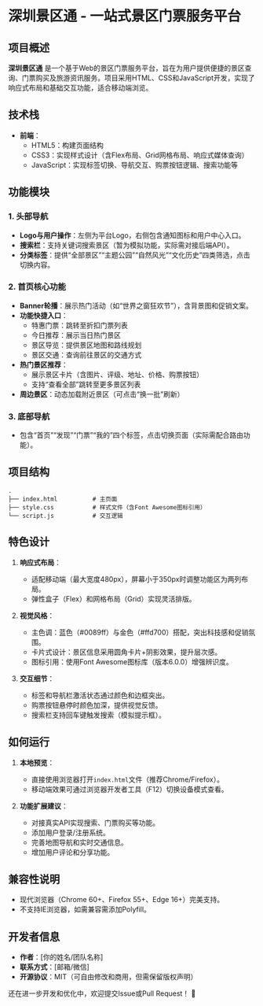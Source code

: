 
# 深圳景区通 - 一站式景区门票服务平台

## 项目概述
**深圳景区通** 是一个基于Web的景区门票服务平台，旨在为用户提供便捷的景区查询、门票购买及旅游资讯服务。项目采用HTML、CSS和JavaScript开发，实现了响应式布局和基础交互功能，适合移动端浏览。


## 技术栈
- **前端**：
  - HTML5：构建页面结构
  - CSS3：实现样式设计（含Flex布局、Grid网格布局、响应式媒体查询）
  - JavaScript：实现标签切换、导航交互、购票按钮逻辑、搜索功能等


## 功能模块
### 1. 头部导航
- **Logo与用户操作**：左侧为平台Logo，右侧包含通知图标和用户中心入口。
- **搜索栏**：支持关键词搜索景区（暂为模拟功能，实际需对接后端API）。
- **分类标签**：提供“全部景区”“主题公园”“自然风光”“文化历史”四类筛选，点击切换内容。

### 2. 首页核心功能
- **Banner轮播**：展示热门活动（如“世界之窗狂欢节”），含背景图和促销文案。
- **功能快捷入口**：
  - 特惠门票：跳转至折扣门票列表
  - 今日推荐：展示当日热门景区
  - 景区导览：提供景区地图和路线规划
  - 景区交通：查询前往景区的交通方式
- **热门景区推荐**：
  - 展示景区卡片（含图片、评级、地址、价格、购票按钮）
  - 支持“查看全部”跳转至更多景区列表
- **周边景区**：动态加载附近景区（可点击“换一批”刷新）

### 3. 底部导航
- 包含“首页”“发现”“门票”“我的”四个标签，点击切换页面（实际需配合路由功能）。


## 项目结构
```
.
├── index.html          # 主页面
├── style.css           # 样式文件（含Font Awesome图标引用）
└── script.js           # 交互逻辑
```


## 特色设计
1. **响应式布局**：
   - 适配移动端（最大宽度480px），屏幕小于350px时调整功能区为两列布局。
   - 弹性盒子（Flex）和网格布局（Grid）实现灵活排版。

2. **视觉风格**：
   - 主色调：蓝色（#0089ff）与金色（#ffd700）搭配，突出科技感和促销氛围。
   - 卡片式设计：景区信息采用圆角卡片+阴影效果，提升层次感。
   - 图标引用：使用Font Awesome图标库（版本6.0.0）增强辨识度。

3. **交互细节**：
   - 标签和导航栏激活状态通过颜色和边框突出。
   - 购票按钮悬停时颜色加深，提供视觉反馈。
   - 搜索栏支持回车键触发搜索（模拟提示框）。


## 如何运行
1. **本地预览**：
   - 直接使用浏览器打开`index.html`文件（推荐Chrome/Firefox）。
   - 移动端效果可通过浏览器开发者工具（F12）切换设备模式查看。

2. **功能扩展建议**：
   - 对接真实API实现搜索、门票购买等功能。
   - 添加用户登录/注册系统。
   - 完善地图导航和实时交通信息。
   - 增加用户评论和分享功能。


## 兼容性说明
- 现代浏览器（Chrome 60+、Firefox 55+、Edge 16+）完美支持。
- 不支持IE浏览器，如需兼容需添加Polyfill。


## 开发者信息
- **作者**：[你的姓名/团队名称]
- **联系方式**：[邮箱/微信]
- **开源协议**：MIT（可自由修改和商用，但需保留版权声明）

还在进一步开发和优化中，欢迎提交Issue或Pull Request！ 🚀